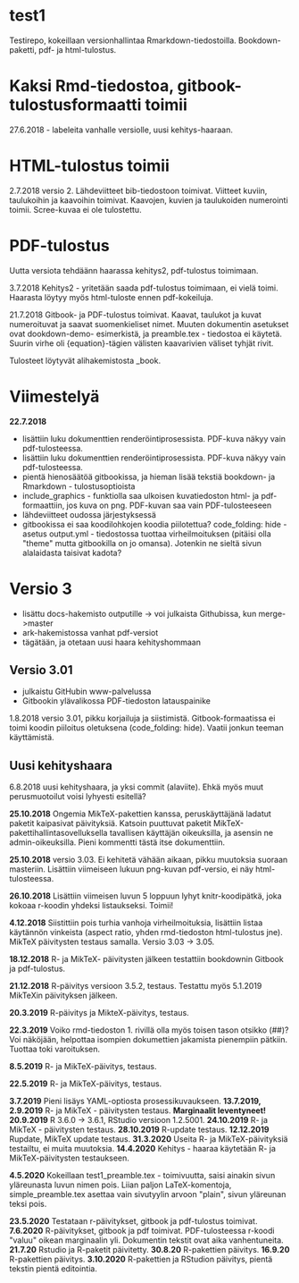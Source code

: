 # test1

Testirepo, kokeillaan versionhallintaa Rmarkdown-tiedostoilla. Bookdown-paketti, pdf- ja html-tulostus.

# Kaksi Rmd-tiedostoa, gitbook-tulostusformaatti toimii

27.6.2018 - labeleita vanhalle versiolle, uusi kehitys-haaraan.

# HTML-tulostus toimii

2.7.2018 versio 2. Lähdeviitteet bib-tiedostoon toimivat. Viitteet kuviin, taulukoihin ja kaavoihin toimivat. Kaavojen, kuvien ja taulukoiden numerointi toimii. Scree-kuvaa ei ole tulostettu.

# PDF-tulostus

Uutta versiota tehdäänn haarassa kehitys2, pdf-tulostus toimimaan.

3.7.2018 Kehitys2 - yritetään saada pdf-tulostus toimimaan, ei vielä toimi. Haarasta löytyy myös html-tuloste ennen pdf-kokeiluja.

21.7.2018 Gitbook- ja PDF-tulostus toimivat. Kaavat, taulukot ja kuvat numeroituvat ja saavat suomenkieliset nimet. Muuten dokumentin asetukset ovat dookdown-demo- esimerkistä, ja preamble.tex - tiedostoa ei käytetä. Suurin virhe oli {equation}-tägien välisten kaavarivien väliset tyhjät rivit.

Tulosteet löytyvät alihakemistosta _book.

# Viimestelyä

**22.7.2018**
- lisättiin luku dokumenttien renderöintiprosessista. PDF-kuva näkyy vain pdf-tulosteessa.
- lisättiin luku dokumenttien renderöintiprosessista. PDF-kuva näkyy vain pdf-tulosteessa.
- pientä hienosäätöä gitbookissa, ja hieman lisää tekstiä bookdown- ja Rmarkdown - tulostusoptioista
- include_graphics - funktiolla saa ulkoisen kuvatiedoston html- ja pdf- formaattiin, jos kuva on png. PDF-kuvan saa vain PDF-tulosteeseen
- lähdeviitteet oudossa järjestyksessä
- gitbookissa ei saa koodilohkojen koodia piilotettua? code_folding: hide - asetus output.yml - tiedostossa tuottaa virheilmoituksen (pitäisi olla "theme"
  mutta gitbookilla on jo omansa). Jotenkin ne sieltä sivun alalaidasta taisivat kadota?

# Versio 3

- lisättu docs-hakemisto outputille -> voi julkaista Githubissa, kun merge->master
- ark-hakemistossa vanhat pdf-versiot
- tägätään, ja otetaan uusi haara kehityshommaan

## Versio 3.01

- julkaistu GitHubin www-palvelussa
- Gitbookin ylävalikossa PDF-tiedoston latauspainike

1.8.2018 versio 3.01, pikku korjailuja ja siistimistä. Gitbook-formaatissa ei toimi koodin piiloitus oletuksena (code_folding: hide). Vaatii jonkun teeman käyttämistä.

## Uusi kehityshaara

6.8.2018 uusi kehityshaara, ja yksi commit (alaviite). Ehkä myös muut perusmuotoilut voisi lyhyesti esitellä?

**25.10.2018** Ongemia MikTeX-pakettien kanssa, peruskäyttäjänä ladatut paketit kaipasivat päivityksiä. Katsoin puuttuvat paketit MikTeX-pakettihallintasovelluksella tavallisen käyttäjän oikeuksilla, ja asensin ne admin-oikeuksilla. Pieni kommentti tästä itse dokumenttiin.

**25.10.2018** versio 3.03. Ei kehitetä vähään aikaan, pikku muutoksia suoraan masteriin. Lisättiin viimeiseen lukuun png-kuvan pdf-versio, ei näy html-tulosteessa.

**26.10.2018** Lisättiin viimeisen luvun 5 loppuun lyhyt knitr-koodipätkä, joka kokoaa r-koodin yhdeksi listaukseksi. Toimii!

**4.12.2018** Siistittiin pois turhia vanhoja virheilmoituksia, lisättiin listaa käytännön vinkeista (aspect ratio, yhden rmd-tiedoston html-tulostus jne). MikTeX päivitysten testaus samalla. Versio 3.03 -> 3.05.

**18.12.2018** R- ja MikTeX- päivitysten jälkeen testattiin bookdownin Gitbook ja pdf-tulostus.

**21.12.2018** R-päivitys versioon 3.5.2, testaus. Testattu myös 5.1.2019 MikTeXin päivityksen jälkeen.

**20.3.2019** R-päivitys ja MikteX-päivitys, testaus.

**22.3.2019** Voiko rmd-tiedoston 1. rivillä olla myös toisen tason otsikko (##)? Voi näköjään, helpottaa isompien dokumettien jakamista pienempiin pätkiin. Tuottaa toki varoituksen.

**8.5.2019** R- ja MikTeX-päivitys, testaus.

**22.5.2019** R- ja MikTeX-päivitys, testaus.

**3.7.2019** Pieni lisäys YAML-optiosta prosessikuvaukseen.
**13.7.2019, 2.9.2019** R- ja MikTeX - päivitysten testaus. **Marginaalit leventyneet!**
**20.9.2019** R 3.6.0 -> 3.6.1, RStudio versioon 1.2.5001.
**24.10.2019** R- ja MikTeX - päivitysten testaus.
**28.10.2019** R-update testaus.
**12.12.2019** Rupdate, MikTeX update testaus.
**31.3.2020** Useita R- ja MikTeX-päivityksiä testailtu, ei muita muutoksia.
**14.4.2020** Kehitys - haaraa käytetään R- ja MikTeX-päivitysten testaukseen.

**4.5.2020** Kokeillaan test1_preamble.tex - toimivuutta, saisi ainakin sivun
yläreunasta luvun nimen pois. Liian paljon LaTeX-komentoja, simple_preamble.tex
asettaa vain sivutyylin arvoon "plain", sivun yläreunan teksi pois.

**23.5.2020** Testataan r-päivitykset, gitbook ja pdf-tulostus toimivat.
**7.6.2020** R-päivitykset, gitbook ja pdf toimivat. PDF-tulosteessa r-koodi "valuu"
oikean marginaalin yli. Dokumentin tekstit ovat aika vanhentuneita.
**21.7.20** Rstudio ja R-paketit päivitetty.
**30.8.20** R-pakettien päivitys.
**16.9.20** R-pakettien päivitys.
**3.10.2020** R-pakettien ja RStudion päivitys, pientä tekstin pientä
editointia.
